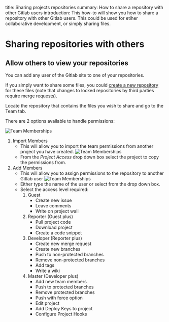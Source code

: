 title: Sharing projects repositories
summary:  How to share a repository with other Gitlab users
introduction: This how-to will show you how to share a repository with other Gitlab users. This could be used for etiher collaborative development, or simply sharing files.

# Sharing repositories with others

## Allow others to view your repositories

You can add any user of the Gitlab site to one of your repositories.

If you simply want to share some files, you could [create a new repository](creating_repositories) for these files
(note that changes to locked repositories by third parties require merge requests).

Locate the repository that contains the files you wish to share and go to the Team tab.

There are 2 options available to handle permissions:

![Team Memberships](/_images/gitlab-team-home.png)

1. Import Members
    * This will allow you to import the team permissions from another project you have created.
    ![Team Memberships](/_images/gitlab-team-copypermissions.png)
    * From the *Project Access* drop down box select the project to copy the permissions from.
2. Add Members
    * This will allow you to assign permissions to the repository to another Gitlab user
    ![Team Memberships](/_images/gitlab-team-newuser.png)
    * Either type the name of the user or select from the drop down box.
    * Select the access level required:
        1. Guest
            * Create new issue
            * Leave comments
            * Write on project wall
        2. Reporter (Guest plus)
            * Pull project code
            * Download project
            * Create a code snippet
        3. Developer (Reporter plus)
            * Create new merge request
            * Create new branches
            * Push to non-protected branches
            * Remove non-protected branches
            * Add tags
            * Write a wiki
        4. Master (Developer plus)
            * Add new team members
            * Push to protected branches
            * Remove protected branches
            * Push with force option
            * Edit project
            * Add Deploy Keys to project
            * Configure Project Hooks

